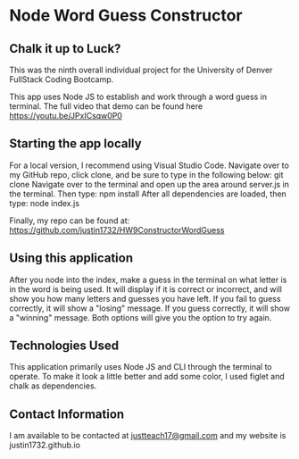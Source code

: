 # Node Word Guess Constructor
## Chalk it up to Luck?

This was the ninth overall individual project for the University of Denver FullStack Coding Bootcamp.

This app uses Node JS to establish and work through a word guess in terminal. The full video that demo can be found here https://youtu.be/JPxICsqw0P0 

## Starting the app locally

For a local version, I recommend using Visual Studio Code. Navigate over to my GitHub repo, click clone, and be sure to type in the following below:
git clone
Navigate over to the terminal and open up the area around server.js in the terminal. Then type:
npm install
After all dependencies are loaded, then type:
node index.js

Finally, my repo can be found at:
https://github.com/justin1732/HW9ConstructorWordGuess

## Using this application

After you node into the index, make a guess in the terminal on what letter is in the word is being used. It will display if it is correct or incorrect, and will show you how many letters and guesses you have left. If you fail to guess correctly, it will show a "losing" message. If you guess correctly, it will show a "winning" message. Both options will give you the option to try again. 

## Technologies Used

This application primarily uses Node JS and CLI through the terminal to operate. To make it look a little better and add some color, I used figlet and chalk as dependencies.

## Contact Information
I am available to be contacted at justteach17@gmail.com and my website is justin1732.github.io 


